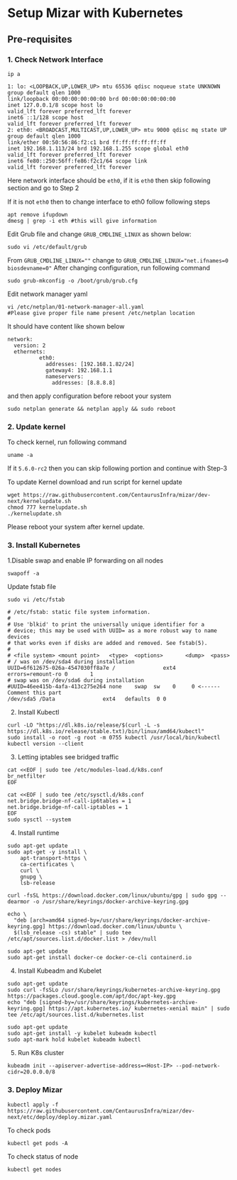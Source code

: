 Setup Mizar with Kubernetes
==================

## Pre-requisites
### 1. Check Network Interface
`ip a`

```
1: lo: <LOOPBACK,UP,LOWER_UP> mtu 65536 qdisc noqueue state UNKNOWN group default qlen 1000 
link/loopback 00:00:00:00:00:00 brd 00:00:00:00:00:00
inet 127.0.0.1/8 scope host lo
valid_lft forever preferred_lft forever
inet6 ::1/128 scope host
valid_lft forever preferred_lft forever
2: eth0: <BROADCAST,MULTICAST,UP,LOWER_UP> mtu 9000 qdisc mq state UP group default qlen 1000
link/ether 00:50:56:86:f2:c1 brd ff:ff:ff:ff:ff:ff
inet 192.168.1.113/24 brd 192.168.1.255 scope global eth0
valid_lft forever preferred_lft forever
inet6 fe80::250:56ff:fe86:f2c1/64 scope link
valid_lft forever preferred_lft forever
```
Here network interface should be `eth0`, if it is `eth0` then skip following section and go to Step 2

If it is not `eth0` then to change interface to eth0 follow following steps
```bigquery
apt remove ifupdown
dmesg | grep -i eth #this will give information
```
Edit Grub file and change `GRUB_CMDLINE_LINUX` as shown below:

`sudo vi /etc/default/grub`

From `GRUB_CMDLINE_LINUX=""` change to `GRUB_CMDLINE_LINUX="net.ifnames=0 biosdevname=0"`
After changing configuration, run following command

`sudo grub-mkconfig -o /boot/grub/grub.cfg`

Edit network manager yaml 

```
vi /etc/netplan/01-network-manager-all.yaml 
#Please give proper file name present /etc/netplan location
```
It should have content like shown below
```bigquery
network:
  version: 2
  ethernets:
          eth0:
            addresses: [192.168.1.82/24]
            gateway4: 192.168.1.1
            nameservers:
              addresses: [8.8.8.8]
```
and then apply configuration before reboot your system

``
sudo netplan generate && netplan apply && sudo reboot
``


### 2. Update kernel
To check kernel, run following command

`uname -a`

If it `5.6.0-rc2` then you can skip following portion and continue with Step-3

To update Kernel download and run script for kernel update

```bigquery
wget https://raw.githubusercontent.com/CentaurusInfra/mizar/dev-next/kernelupdate.sh
chmod 777 kernelupdate.sh
./kernelupdate.sh
```
Please reboot your system after kernel update.

### 3. Install Kubernetes

1.Disable swap and enable IP forwarding on all nodes
```bigquery
swapoff -a
```
Update fstab file
```bigquery
sudo vi /etc/fstab
```

```bigquery
# /etc/fstab: static file system information.
#
# Use 'blkid' to print the universally unique identifier for a
# device; this may be used with UUID= as a more robust way to name devices
# that works even if disks are added and removed. See fstab(5).
#
# <file system> <mount point>   <type>  <options>       <dump>  <pass>
# / was on /dev/sda4 during installation
UUID=6f612675-026a-4547030ff8a7e /               ext4    errors=remount-ro 0       1
# swap was on /dev/sda6 during installation
#UUID=46ee415b-4afa-413c275e264 none    swap  sw    0     0 <------Comment this part
/dev/sda5 /Data               ext4   defaults  0 0
```

2. Install Kubectl
```bigquery
curl -LO "https://dl.k8s.io/release/$(curl -L -s https://dl.k8s.io/release/stable.txt)/bin/linux/amd64/kubectl"
sudo install -o root -g root -m 0755 kubectl /usr/local/bin/kubectl
kubectl version --client
```

3. Letting iptables see bridged traffic
```bigquery
cat <<EOF | sudo tee /etc/modules-load.d/k8s.conf
br_netfilter
EOF

cat <<EOF | sudo tee /etc/sysctl.d/k8s.conf
net.bridge.bridge-nf-call-ip6tables = 1
net.bridge.bridge-nf-call-iptables = 1
EOF
sudo sysctl --system
```
4. Install runtime

```bigquery
sudo apt-get update
sudo apt-get -y install \
    apt-transport-https \
    ca-certificates \
    curl \
    gnupg \
    lsb-release
```
```
curl -fsSL https://download.docker.com/linux/ubuntu/gpg | sudo gpg --dearmor -o /usr/share/keyrings/docker-archive-keyring.gpg
```

```bigquery
echo \
  "deb [arch=amd64 signed-by=/usr/share/keyrings/docker-archive-keyring.gpg] https://download.docker.com/linux/ubuntu \
  $(lsb_release -cs) stable" | sudo tee /etc/apt/sources.list.d/docker.list > /dev/null
```

```bigquery
sudo apt-get update
sudo apt-get install docker-ce docker-ce-cli containerd.io
``` 

4. Install Kubeadm and Kubelet

```bigquery
sudo apt-get update
sudo curl -fsSLo /usr/share/keyrings/kubernetes-archive-keyring.gpg https://packages.cloud.google.com/apt/doc/apt-key.gpg
echo "deb [signed-by=/usr/share/keyrings/kubernetes-archive-keyring.gpg] https://apt.kubernetes.io/ kubernetes-xenial main" | sudo tee /etc/apt/sources.list.d/kubernetes.list
```

```bigquery
sudo apt-get update
sudo apt-get install -y kubelet kubeadm kubectl
sudo apt-mark hold kubelet kubeadm kubectl
```

5. Run K8s cluster
```bigquery
kubeadm init --apiserver-advertise-address=<Host-IP> --pod-network-cidr=20.0.0.0/8
```


### 3. Deploy Mizar

```bigquery
kubectl apply -f https://raw.githubusercontent.com/CentaurusInfra/mizar/dev-next/etc/deploy/deploy.mizar.yaml
```

To check pods

```bigquery
kubectl get pods -A
```

To check status of node

```bigquery
kubectl get nodes
```

